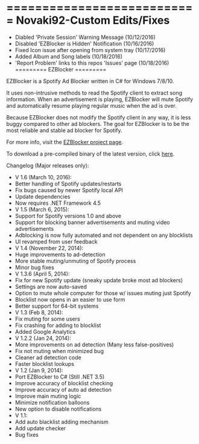 ===========================
Novaki92-Custom Edits/Fixes
===========================
- Diabled 'Private Session' Warning Message (10/12/2016)
- Disabled 'EZBlocker is Hidden' Notification (10/16/2016)
- Fixed Icon issue after opening from system tray (10/17/2016)
- Added Album and Song labels (10/18/2016)
- 'Report Problem' links to this repos 'Issues' page (10/18/2016) 
=========
EZBlocker
=========

EZBlocker is a Spotify Ad Blocker written in C# for Windows 7/8/10.

It uses non-intrusive methods to read the Spotify client to extract song information. When an advertisement is playing, EZBlocker will mute Spotify and automatically resume playing regular music when the ad is over.

Because EZBlocker does not modify the Spotify client in any way, it is less buggy compared to other ad blockers. The goal for EZBlocker is to be the most reliable and stable ad blocker for Spotify.

For more info, visit the [EZBlocker project page][2].

To download a pre-compiled binary of the latest version, click [here][1].

Changelog (Major releases only):
 - V 1.6 (March 10, 2016):
  - Better handling of Spotify updates/restarts
  - Fix bugs caused by newer Spotify local API
  - Update dependencies
  - Now requires .NET Framework 4.5
 - V 1.5 (March 6, 2015):
  - Support for Spotify versions 1.0 and above
  - Support for blocking banner advertisements and muting video advertisements
  - Adblocking is now fully automated and not dependent on any blocklists
  - UI revamped from user feedback
 - V 1.4 (November 22, 2014):
  - Huge improvements to ad-detection
  - More stable muting/unmuting of Spotify process
  - Minor bug fixes
 - V 1.3.6 (April 5, 2014):
  - Fix for new Spotify update (sneaky update broke most ad blockers)
  - Settings are now auto-saved
  - Option to mute whole computer for those w/ issues muting just Spotify
  - Blocklist now opens in an easier to use form
  - Better support for 64-bit systems
 - V 1.3 (Feb 8, 2014):
  - Fix muting for some users
  - Fix crashing for adding to blocklist
  - Added Google Analytics
 - V 1.2.2 (Jan 24, 2014):
  - More improvements on ad detection (Many less false-positives)
  - Fix not muting when minimized bug
  - Cleaner ad detection code
  - Faster blocklist lookups
 - V 1.2 (Jan 9, 2014):
  - Port EZBlocker to C# (Still .NET 3.5)
  - Improve accuracy of blocklist checking
  - Improve accuracy of auto ad detection
  - Improve main muting logic
  - Minimize notification balloons
  - New option to disable notifications
 - V 1.1:
  - Add auto blacklist adding mechanism
  - Add update checker
  - Bug fixes


  [1]: http://www.ericzhang.me/dl/?file=EZBlocker.php
  [2]: http://www.ericzhang.me/projects/spotify-ad-blocker-ezblocker/
